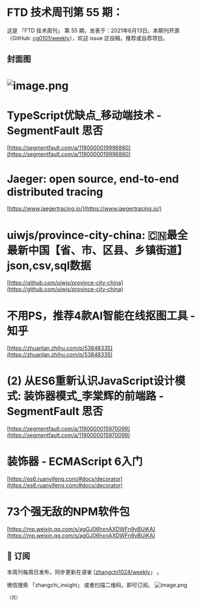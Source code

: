 # FTD 技术周刊第 55 期：
这是 「FTD 技术周刊」 第 55 期，发表于：2021年6月13日。本期刊开源（GitHub: [cg0101/weekly](https://github.com/cg0101/weekly)），欢迎 issue 区投稿，推荐或自荐项目。
## 封面图


# ![image.png](https://cdn.nlark.com/yuque/0/2020/png/132503/1605580713535-d07ff74d-bc11-42a3-ae07-4264a0b7f8f5.png#height=633&id=LK4YS&margin=%5Bobject%20Object%5D&name=image.png&originHeight=633&originWidth=1080&originalType=binary&size=1956237&status=done&style=none&width=1080)
# TypeScript优缺点_移动端技术 - SegmentFault 思否
[https://segmentfault.com/a/1190000019996860](https://segmentfault.com/a/1190000019996860)<br />

# Jaeger: open source, end-to-end distributed tracing
[https://www.jaegertracing.io/](https://www.jaegertracing.io/)<br />

# uiwjs/province-city-china: 🇨🇳最全最新中国【省、市、区县、乡镇街道】json,csv,sql数据
[https://github.com/uiwjs/province-city-china](https://github.com/uiwjs/province-city-china)<br />

# 不用PS，推荐4款AI智能在线抠图工具 - 知乎
[https://zhuanlan.zhihu.com/p/53848335](https://zhuanlan.zhihu.com/p/53848335)<br />

# (2) 从ES6重新认识JavaScript设计模式: 装饰器模式_李棠辉的前端路 - SegmentFault 思否
[https://segmentfault.com/a/1190000015970099](https://segmentfault.com/a/1190000015970099)<br />

# 装饰器 - ECMAScript 6入门
[https://es6.ruanyifeng.com/#docs/decorator](https://es6.ruanyifeng.com/#docs/decorator)<br />

# 73个强无敌的NPM软件包
[https://mp.weixin.qq.com/s/agGJ06hxnAXDWFn9yBUiKA](https://mp.weixin.qq.com/s/agGJ06hxnAXDWFn9yBUiKA)



## 📅 订阅
本周刊每周日发布，同步更新在语雀 [[zhangchi1024/weekly](https://www.yuque.com/zhangchi1024/weekly)」 。


微信搜索 「zhangchi_insight」 或者扫描二维码，即可订阅。
    ![image.png](https://cdn.nlark.com/yuque/0/2021/jpeg/132503/1640750963398-e8538e9e-6b96-46f7-abff-c93b56bdd377.jpeg?x-oss-process=image%2Fwatermark%2Ctype_d3F5LW1pY3JvaGVp%2Csize_36%2Ctext_5byg6amw%2Ccolor_FFFFFF%2Cshadow_50%2Ct_80%2Cg_se%2Cx_10%2Cy_10%2Fresize%2Cw_426%2Climit_0)
    
    （完）